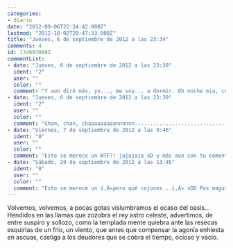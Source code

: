```yaml
---
categories:
- diario
date: "2012-09-06T22:34:42.000Z"
lastmod: "2012-10-02T20:47:33.000Z"
title: "Jueves, 6 de septiembre de 2012 a las 23:34"
comments: 4
id: 1346970882
commentList:
- date: "Jueves, 6 de septiembre de 2012 a las 23:38"
  ident: "2"
  user: ""
  color: ""
  comment: "Y aun diré más, yo..., me voy... a dormir. Oh noche mia, cuanto anhelo de este teclado que respondas a sus semioticos caracteres y le concedas poder traducir, un entrada y clausura honorables de sus signos de exclamación, tiempo atras ya estropeados."
- date: "Jueves, 6 de septiembre de 2012 a las 23:39"
  ident: "2"
  user: ""
  color: ""
  comment: "Chan, chan, chaaaaaaaaannnnnn............................. pabUm."
- date: "Viernes, 7 de septiembre de 2012 a las 9:46"
  ident: "0"
  user: ""
  color: ""
  comment: "Esto se merece un WTF?! jajajaja xD y más aun con tu comentario extra..."
- date: "Sábado, 29 de septiembre de 2012 a las 13:45"
  ident: "0"
  user: ""
  color: ""
  comment: "Esto se merece un í‚Â«pero qué cojones...í‚Â» xDD Pos magustao."
---
```


Volvemos, volvemos, a pocas gotas vislumbramos el ocaso del oasis...  
Hendidos en las llamas que zozobra el rey astro celeste, advertimos, de entre suspiro y sollozo, como la templada mente quiebra ante las resecas esquirlas de un frio, un viento, que antes que compensar la agonía enhiesta en ascuas, castiga a los deudores que se cobra el tiempo, ocioso y vacio.